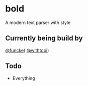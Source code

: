 # bold
A modern text parser with style

## Currently being build by
[@funcke](https://github.com/funcke))
[@withtobi](https://github.com/withtobi))

## Todo
* Everything
